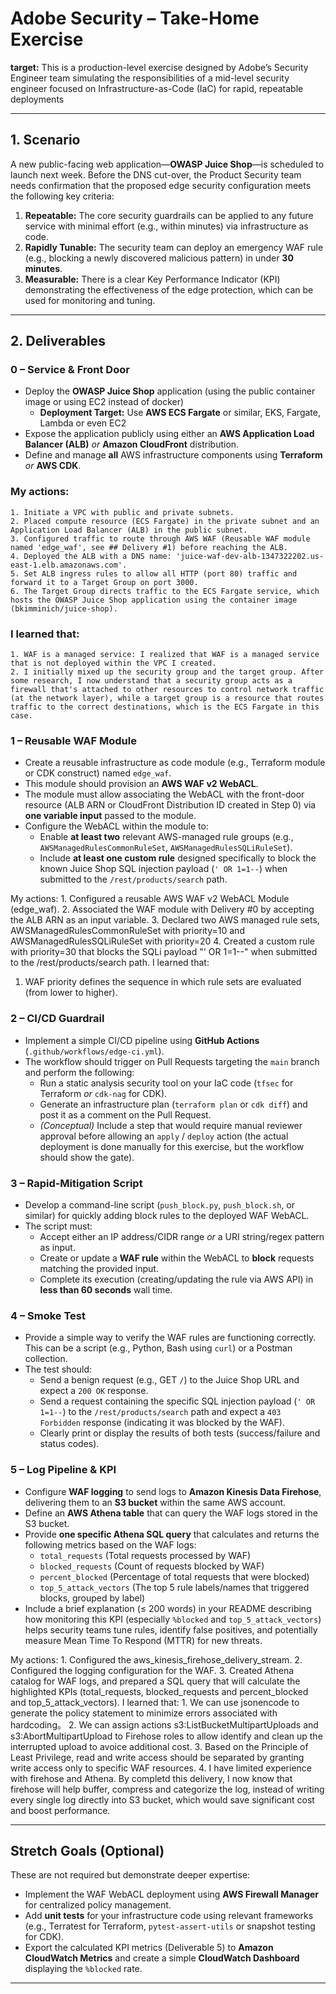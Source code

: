 # Adobe Security – Take-Home Exercise

**target:**  This is a production-level exercise designed by Adobe’s Security Engineer team simulating the responsibilities of a
mid-level security engineer focused on Infrastructure-as-Code (IaC) for rapid, repeatable deployments

---

## 1. Scenario

A new public-facing web application—**OWASP Juice Shop**—is scheduled to launch next week. Before the DNS cut-over, the Product Security team needs confirmation that the proposed edge security configuration meets the following key criteria:

1.  **Repeatable:** The core security guardrails can be applied to any future service with minimal effort (e.g., within minutes) via infrastructure as code.
2.  **Rapidly Tunable:** The security team can deploy an emergency WAF rule (e.g., blocking a newly discovered malicious pattern) in under **30 minutes**.
3.  **Measurable:** There is a clear Key Performance Indicator (KPI) demonstrating the effectiveness of the edge protection, which can be used for monitoring and tuning.

---

## 2. Deliverables

### 0 – Service & Front Door

* Deploy the **OWASP Juice Shop** application (using the public container image or using EC2 instead of docker)
    * **Deployment Target:** Use **AWS ECS Fargate** or similar, EKS, Fargate, Lambda or even EC2 
* Expose the application publicly using either an **AWS Application Load Balancer (ALB)** *or* **Amazon CloudFront** distribution.
* Define and manage **all** AWS infrastructure components using **Terraform** *or* **AWS CDK**.

### My actions:
	1. Initiate a VPC with public and private subnets.
	2. Placed compute resource (ECS Fargate) in the private subnet and an Application Load Balancer (ALB) in the public subnet.
	3. Configured traffic to route through AWS WAF (Reusable WAF module named 'edge_waf', see ## Delivery #1) before reaching the ALB.
	4. Deployed the ALB with a DNS name: 'juice-waf-dev-alb-1347322202.us-east-1.elb.amazonaws.com'.
	5. Set ALB ingress rules to allow all HTTP (port 80) traffic and forward it to a Target Group on port 3000.
	6. The Target Group directs traffic to the ECS Fargate service, which hosts the OWASP Juice Shop application using the container image (bkimminich/juice-shop).
### I learned that:
	1. WAF is a managed service: I realized that WAF is a managed service that is not deployed within the VPC I created.
	2. I initially mixed up the security group and the target group. After some research, I now understand that a security group acts as a firewall that's attached to other resources to control network traffic (at the network layer), while a target group is a resource that routes traffic to the correct destinations, which is the ECS Fargate in this case.


### 1 – Reusable WAF Module

* Create a reusable infrastructure as code module (e.g., Terraform module or CDK construct) named `edge_waf`.
* This module should provision an **AWS WAF v2 WebACL**.
* The module must allow associating the WebACL with the front-door resource (ALB ARN or CloudFront Distribution ID created in Step 0) via **one variable input** passed to the module.
* Configure the WebACL within the module to:
    * Enable **at least two** relevant AWS-managed rule groups (e.g., `AWSManagedRulesCommonRuleSet`, `AWSManagedRulesSQLiRuleSet`).
    * Include **at least one custom rule** designed specifically to block the known Juice Shop SQL injection payload (`' OR 1=1--`) when submitted to the `/rest/products/search` path.
 
My actions:
	1. Configured a reusable AWS WAF v2 WebACL Module (edge_waf).
	2. Associated the WAF module with Delivery #0 by accepting the ALB ARN as an input variable.
	3. Declared two AWS managed rule sets, AWSManagedRulesCommonRuleSet with priority=10 and AWSManagedRulesSQLiRuleSet with priority=20
	4. Created a custom rule with priority=30 that blocks the SQLi payload "' OR 1=1--" when submitted to the /rest/products/search path.
I learned that:
   1. WAF priority defines the sequence in which rule sets are evaluated (from lower to higher).

### 2 – CI/CD Guardrail

* Implement a simple CI/CD pipeline using **GitHub Actions** (`.github/workflows/edge-ci.yml`).
* The workflow should trigger on Pull Requests targeting the `main` branch and perform the following:
    * Run a static analysis security tool on your IaC code (`tfsec` for Terraform *or* `cdk-nag` for CDK).
    * Generate an infrastructure plan (`terraform plan` or `cdk diff`) and post it as a comment on the Pull Request.
    * *(Conceptual)* Include a step that would require manual reviewer approval before allowing an `apply` / `deploy` action (the actual deployment is done manually for this exercise, but the workflow should show the gate).

### 3 – Rapid-Mitigation Script

* Develop a command-line script (`push_block.py`, `push_block.sh`, or similar) for quickly adding block rules to the deployed WAF WebACL.
* The script must:
    * Accept either an IP address/CIDR range *or* a URI string/regex pattern as input.
    * Create or update a **WAF rule** within the WebACL to **block** requests matching the provided input.
    * Complete its execution (creating/updating the rule via AWS API) in **less than 60 seconds** wall time.

### 4 – Smoke Test

* Provide a simple way to verify the WAF rules are functioning correctly. This can be a script (e.g., Python, Bash using `curl`) or a Postman collection.
* The test should:
    * Send a benign request (e.g., GET `/`) to the Juice Shop URL and expect a `200 OK` response.
    * Send a request containing the specific SQL injection payload (`' OR 1=1--`) to the `/rest/products/search` path and expect a `403 Forbidden` response (indicating it was blocked by the WAF).
    * Clearly print or display the results of both tests (success/failure and status codes).

### 5 – Log Pipeline & KPI

* Configure **WAF logging** to send logs to **Amazon Kinesis Data Firehose**, delivering them to an **S3 bucket** within the same AWS account.
* Define an **AWS Athena table** that can query the WAF logs stored in the S3 bucket.
* Provide **one specific Athena SQL query** that calculates and returns the following metrics based on the WAF logs:
    * `total_requests` (Total requests processed by WAF)
    * `blocked_requests` (Count of requests blocked by WAF)
    * `percent_blocked` (Percentage of total requests that were blocked)
    * `top_5_attack_vectors` (The top 5 rule labels/names that triggered blocks, grouped by label)
* Include a brief explanation (≤ 200 words) in your README describing how monitoring this KPI (especially `%blocked` and `top_5_attack_vectors`) helps security teams tune rules, identify false positives, and potentially measure Mean Time To Respond (MTTR) for new threats.

My actions:
	1. Configured the aws_kinesis_firehose_delivery_stream.
	2. Configured the logging configuration for the WAF. 
	3. Created Athena catalog for WAF logs, and prepared a SQL query that will calculate the highlighted KPIs (total_requests, blocked_requests and percent_blocked and top_5_attack_vectors). 
I learned that:
	1. We can use jsonencode to generate the policy statement to minimize errors associated with hardcoding。
	2. We can assign actions s3:ListBucketMultipartUploads and s3:AbortMultipartUpload to Firehose roles to allow identify and clean up the interrupted upload to avoice additional cost.
	3. Based on the Principle of Least Privilege, read and write access should be separated by granting write access only to specific WAF resources.
   4. I have limited experience with firehose and Athena. By completd this delivery, I now know that firehose will help buffer, compress and categorize the log, instead of writing every single log directly into S3 bucket, which would save significant cost and boost performance.

---

## Stretch Goals (Optional)

These are not required but demonstrate deeper expertise:

* Implement the WAF WebACL deployment using **AWS Firewall Manager** for centralized policy management.
* Add **unit tests** for your infrastructure code using relevant frameworks (e.g., Terratest for Terraform, `pytest-assert-utils` or snapshot testing for CDK).
* Export the calculated KPI metrics (Deliverable 5) to **Amazon CloudWatch Metrics** and create a simple **CloudWatch Dashboard** displaying the `%blocked` rate.

---
